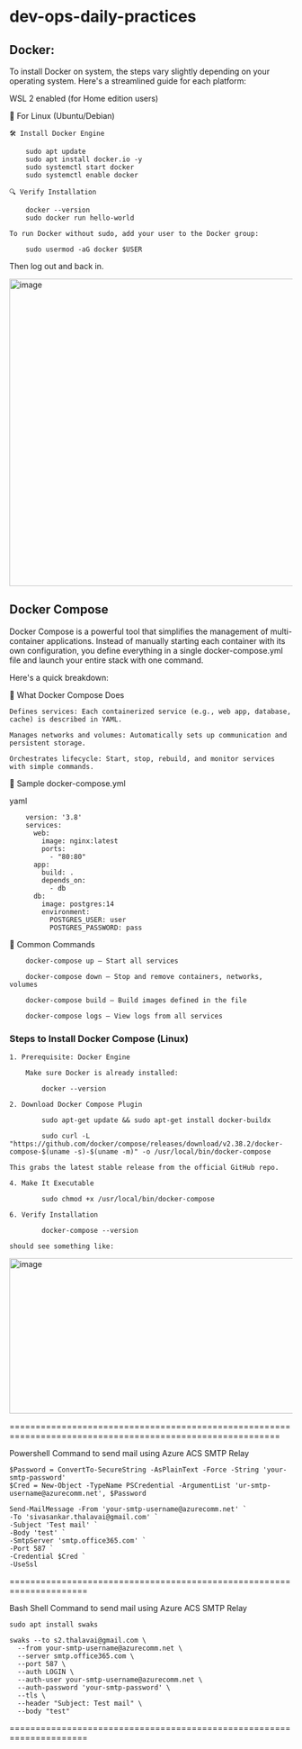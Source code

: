 # dev-ops-daily-practices

## Docker:

To install Docker on system, the steps vary slightly depending on your operating system. Here's a streamlined guide for each platform:

WSL 2 enabled (for Home edition users)

🐧 For Linux (Ubuntu/Debian)
    
    🛠️ Install Docker Engine
    
        sudo apt update
        sudo apt install docker.io -y
        sudo systemctl start docker
        sudo systemctl enable docker
    
    🔍 Verify Installation
    
        docker --version
        sudo docker run hello-world
    
    To run Docker without sudo, add your user to the Docker group:
    
        sudo usermod -aG docker $USER

Then log out and back in.

<img width="877" height="546" alt="image" src="https://github.com/user-attachments/assets/91364ae6-d537-4b4c-8f83-4ba107ce32a8" />

## Docker Compose

Docker Compose is a powerful tool that simplifies the management of multi-container applications. 
Instead of manually starting each container with its own configuration, you define everything in a single docker-compose.yml file 
and launch your entire stack with one command. 

Here's a quick breakdown:

🧩 What Docker Compose Does
    
    Defines services: Each containerized service (e.g., web app, database, cache) is described in YAML.
    
    Manages networks and volumes: Automatically sets up communication and persistent storage.
    
    Orchestrates lifecycle: Start, stop, rebuild, and monitor services with simple commands.

📄 Sample docker-compose.yml

yaml
        
        version: '3.8'
        services:
          web:
            image: nginx:latest
            ports:
              - "80:80"
          app:
            build: .
            depends_on:
              - db
          db:
            image: postgres:14
            environment:
              POSTGRES_USER: user
              POSTGRES_PASSWORD: pass
              
🚀 Common Commands
        
        docker-compose up – Start all services
        
        docker-compose down – Stop and remove containers, networks, volumes
        
        docker-compose build – Build images defined in the file
        
        docker-compose logs – View logs from all services

### Steps to Install Docker Compose (Linux)
    
    1. Prerequisite: Docker Engine
       
        Make sure Docker is already installed:
        
            docker --version
    
    2. Download Docker Compose Plugin

            sudo apt-get update && sudo apt-get install docker-buildx

            sudo curl -L "https://github.com/docker/compose/releases/download/v2.38.2/docker-compose-$(uname -s)-$(uname -m)" -o /usr/local/bin/docker-compose
       
    This grabs the latest stable release from the official GitHub repo.
    
    4. Make It Executable
    
            sudo chmod +x /usr/local/bin/docker-compose
       
    6. Verify Installation
    
            docker-compose --version
       
    should see something like:
    
<img width="760" height="276" alt="image" src="https://github.com/user-attachments/assets/2cbf3b53-56fb-4d24-b184-1fa7e539fc31" />


==========================================================================================================

Powershell Command to send mail using Azure ACS SMTP Relay
    
    $Password = ConvertTo-SecureString -AsPlainText -Force -String 'your-smtp-password'
    $Cred = New-Object -TypeName PSCredential -ArgumentList 'ur-smtp-username@azurecomm.net', $Password
    
    Send-MailMessage -From 'your-smtp-username@azurecomm.net' `
    -To 'sivasankar.thalavai@gmail.com' `
    -Subject 'Test mail' `
    -Body 'test' `
    -SmtpServer 'smtp.office365.com' `
    -Port 587 `
    -Credential $Cred `
    -UseSsl


=====================================================================

Bash Shell Command to send mail using Azure ACS SMTP Relay

    sudo apt install swaks
    
    swaks --to s2.thalavai@gmail.com \
      --from your-smtp-username@azurecomm.net \
      --server smtp.office365.com \
      --port 587 \
      --auth LOGIN \
      --auth-user your-smtp-username@azurecomm.net \
      --auth-password 'your-smtp-password' \
      --tls \
      --header "Subject: Test mail" \
      --body "test"
  

=====================================================================
